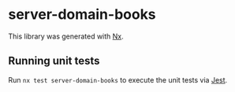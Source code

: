 # server-domain-books

This library was generated with [Nx](https://nx.dev).

## Running unit tests

Run `nx test server-domain-books` to execute the unit tests via [Jest](https://jestjs.io).
